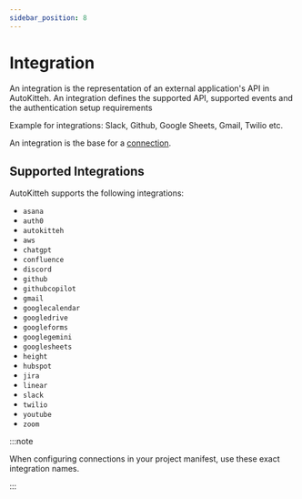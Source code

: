 ```yaml
---
sidebar_position: 8
---
```


# Integration

An integration is the representation of an external application's API in AutoKitteh.
An integration defines the supported API, supported events and the authentication setup requirements

Example for integrations: Slack, Github, Google Sheets, Gmail, Twilio etc.

An integration is the base for a [connection](./connection).

## Supported Integrations

AutoKitteh supports the following integrations:

- `asana`
- `auth0`
- `autokitteh`
- `aws`
- `chatgpt`
- `confluence`
- `discord`
- `github`
- `githubcopilot`
- `gmail`
- `googlecalendar`
- `googledrive`
- `googleforms`
- `googlegemini`
- `googlesheets`
- `height`
- `hubspot`
- `jira`
- `linear`
- `slack`
- `twilio`
- `youtube`
- `zoom`

:::note

When configuring connections in your project manifest, use these exact integration names.

:::
